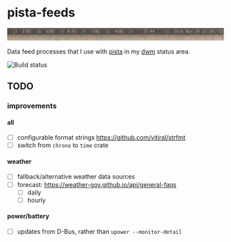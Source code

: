 pista-feeds
===============================================================================
![Screenshot](screenshot.jpg)

Data feed processes that I use with [pista](https://github.com/xandkar/pista)
in my [dwm](https://dwm.suckless.org/) status area.

![Build status](https://github.com/xandkar/pista-feeds-rs/actions/workflows/rust.yml/badge.svg)

TODO
----

### improvements
#### all
- [ ] configurable format strings https://github.com/vitiral/strfmt
- [ ] switch from `chrono` to `time` crate

#### weather
- [ ] fallback/alternative weather data sources
- [ ] forecast: https://weather-gov.github.io/api/general-faqs
  - [ ] daily
  - [ ] hourly

#### power/battery
- [ ] updates from D-Bus, rather than `upower --monitor-detail`
